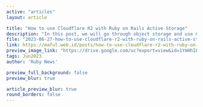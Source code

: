 ```yaml
---
active: "articles"
layout: article

title: "How to use Cloudflare R2 with Ruby on Rails Active Storage"
description: "In this post, we will go through object storage and use Cloudflare R2 for the service."
file: "2023-06-27-how-to-use-cloudflare-r2-with-ruby-on-rails-active-storage.md"
link: https://maful.web.id/posts/how-to-use-cloudflare-r2-with-ruby-on-rails-active-storage/
preview_image_link: "https://drive.google.com/uc?export=view&id=1YmHhIEB_8aqKCYykfZ27OWJO6QQKYq3z"
tags: Jun2023
author: 'Ruby News'

preview_full_background: false
preview_blur: true

article_preview_blur: true
round_borders: false
---
```

